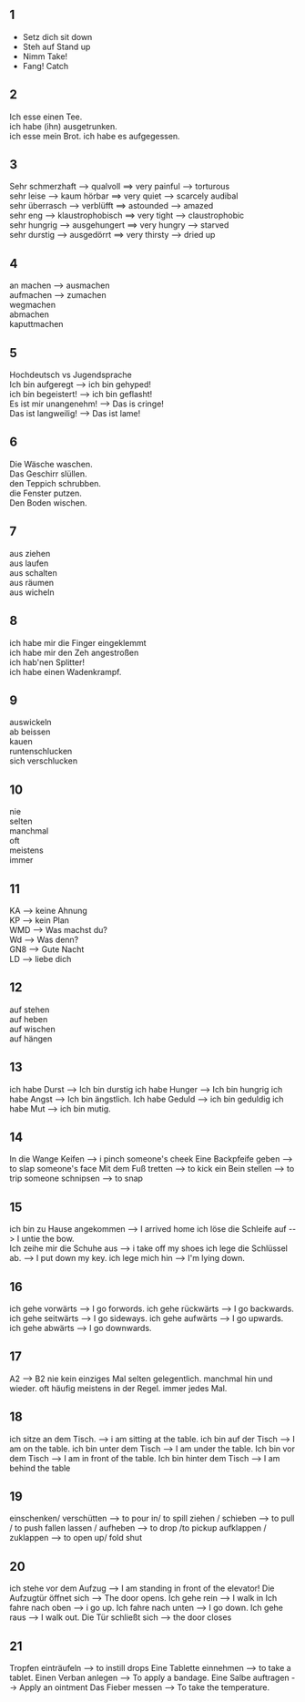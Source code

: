 ## 1 

* Setz dich
  sit down
* Steh auf
  Stand up
* Nimm
  Take!
* Fang!
  Catch


## 2 
Ich esse einen Tee.  
ich habe (ihn) ausgetrunken.  
ich esse mein Brot. 
ich habe es aufgegessen. 


## 3 
Sehr schmerzhaft --> qualvoll  ==> very painful  -->  torturous  
sehr leise  -->  kaum hörbar   ==> very quiet   --> scarcely audibal  
sehr überrasch --> verblüfft   ==> astounded   -->  amazed  
sehr eng --> klaustrophobisch  ==> very tight --> claustrophobic  
sehr hungrig --> ausgehungert  ==> very hungry --> starved  
sehr durstig --> ausgedörrt    ==> very thirsty --> dried up  

## 4 
an machen  --> ausmachen  
aufmachen  --> zumachen  
wegmachen  
abmachen  
kaputtmachen  


## 5  

Hochdeutsch       vs    Jugendsprache  
Ich bin aufgeregt  -->  ich bin gehyped!  
ich bin begeistert! --> ich bin geflasht!  
Es ist mir unangenehm!  --> Das is cringe!  
Das ist langweilig!  --> Das ist lame!  
 
 
## 6 
Die Wäsche waschen.  
Das Geschirr slüllen.  
den Teppich schrubben.  
die Fenster putzen.  
Den Boden wischen.  


## 7  
aus ziehen  
aus laufen  
aus schalten  
aus räumen   
aus wicheln  


## 8  
ich habe mir die Finger eingeklemmt  
ich habe mir den Zeh angestroßen  
ich hab'nen Splitter!  
ich habe einen Wadenkrampf.  

## 9  
auswickeln  
ab beissen  
kauen  
runtenschlucken  
sich verschlucken  


## 10 
nie  
selten  
manchmal  
oft  
meistens  
immer  


## 11  
KA --> keine Ahnung  
KP --> kein Plan  
WMD --> Was machst du?  
Wd --> Was denn?  
GN8 --> Gute Nacht  
LD --> liebe dich  


## 12  
auf stehen  
auf heben  
auf wischen  
auf hängen  


## 13  
ich habe Durst  --> Ich bin durstig
ich habe Hunger --> Ich bin hungrig
ich habe Angst  --> Ich bin ängstlich. 
Ich habe Geduld  --> ich bin geduldig
ich habe Mut --> ich bin mutig.  

## 14  
In die Wange Keifen --> i pinch someone's cheek 
Eine Backpfeife geben  --> to slap someone's face
Mit dem Fuß tretten --> to kick 
ein Bein stellen --> to trip someone
schnipsen --> to snap 


## 15 
ich bin zu Hause angekommen  --> I arrived home 
ich löse die Schleife auf --> I untie the bow.  
Ich zeihe mir die Schuhe aus --> i take off my shoes 
ich lege die Schlüssel ab. --> I put down my key. 
ich lege mich hin --> I'm lying down. 

## 16  
ich gehe vorwärts  --> I go forwords. 
ich gehe rückwärts --> I go backwards. 
ich gehe seitwärts  --> I go sideways. 
ich gehe aufwärts --> I go upwards. 
ich gehe abwärts --> I go downwards. 


## 17 
A2                   -->             B2
nie                                  kein einziges Mal
selten                               gelegentlich.
manchmal                             hin und wieder. 
oft                                  häufig 
meistens                             in der Regel. 
immer                                jedes Mal. 

## 18 
ich sitze an dem Tisch.  --> i am sitting at the table. 
ich bin auf der Tisch    --> I am on the table. 
ich bin unter dem Tisch  --> I am under the table. 
Ich bin vor dem Tisch    --> I am in front of the table. 
Ich bin hinter dem Tisch --> I am behind the table 


## 19 
einschenken/ verschütten --> to pour in/ to spill 
ziehen / schieben  --> to pull / to push 
fallen lassen / aufheben  --> to drop /to pickup 
aufklappen / zuklappen --> to open up/ fold shut 


## 20
ich stehe vor dem Aufzug --> I am standing in front of the elevator!
Die Aufzugtür öffnet sich  --> The door opens. 
Ich gehe rein --> I walk in
Ich fahre nach oben --> i go up. 
Ich fahre nach unten --> I go down. 
Ich gehe raus --> I walk out. 
Die Tür schließt sich  --> the door closes 


## 21 
Tropfen einträufeln --> to instill drops 
Eine Tablette einnehmen --> to take a tablet. 
Einen Verban anlegen --> To apply a bandage. 
Eine Salbe auftragen --> Apply an ointment
Das Fieber messen --> To take the temperature. 

